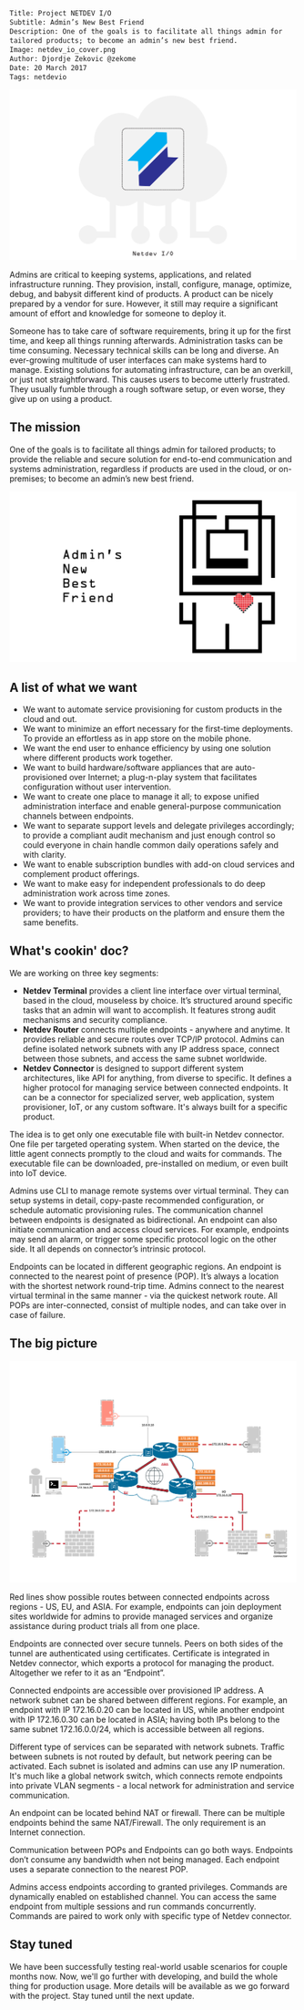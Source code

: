 ```.header
Title: Project NETDEV I/O
Subtitle: Admin’s New Best Friend
Description: One of the goals is to facilitate all things admin for tailored products; to become an admin’s new best friend.
Image: netdev_io_cover.png
Author: Djordje Zekovic @zekome
Date: 20 March 2017
Tags: netdevio
```

![Netdev I/O](netdev_io_cover.png)

Admins are critical to keeping systems, applications, and related infrastructure running. They provision, install, configure, manage, optimize, debug, and babysit different kind of products. A product can be nicely prepared by a vendor for sure. However, it still may require a significant amount of effort and knowledge for someone to deploy it. 

Someone has to take care of software requirements, bring it up for the first time, and keep all things running afterwards. Administration tasks can be time consuming. Necessary technical skills can be long and diverse. An ever-growing multitude of user interfaces can make systems hard to manage. Existing solutions for automating infrastructure, can be an overkill, or just not straightforward. This causes users to become utterly frustrated. They usually fumble through a rough software setup, or even worse, they give up on using a product. 

## The mission
One of the goals is to facilitate all things admin for tailored products; to provide the reliable and secure solution for end-to-end communication and systems administration, regardless if products are used in the cloud, or on-premises; to become an admin’s new best friend.

![Admin’s New Best Friend](admins_new_best_friend.png)

## A list of what we want

- We want to automate service provisioning for custom products in the cloud and out.
- We want to minimize an effort necessary for the first-time deployments. To provide an effortless as in app store on the mobile phone. 
- We want the end user to enhance efficiency by using one solution where different products work together.
- We want to build hardware/software appliances that are auto-provisioned over Internet; a plug-n-play system that facilitates configuration without user intervention.
- We want to create one place to manage it all; to expose unified administration interface and enable general-purpose communication channels between endpoints.
- We want to separate support levels and delegate privileges accordingly; to provide a compliant audit mechanism and just enough control so could everyone in chain handle common daily operations safely and with clarity.
- We want to enable subscription bundles with add-on cloud services and complement product offerings.
- We want to make easy for independent professionals to do deep administration work across time zones.
- We want to provide integration services to other vendors and service providers; to have their products on the platform and ensure them the same benefits.

## What's cookin' doc?

We are working on three key segments:

- **Netdev Terminal** provides a client line interface over virtual terminal, based in the cloud, mouseless by choice. It’s structured around specific tasks that an admin will want to accomplish. It features strong audit mechanisms and security compliance.
- **Netdev Router** connects multiple endpoints - anywhere and anytime. It provides reliable and secure routes over TCP/IP protocol. Admins can define isolated network subnets with any IP address space, connect between those subnets, and access the same subnet worldwide.
- **Netdev Connector** is designed to support different system architectures, like API for anything, from diverse to specific. It defines a higher protocol for managing service between connected endpoints. It can be a connector for specialized server, web application, system provisioner, IoT, or any custom software. It's always built for a specific product.

The idea is to get only one executable file with built-in Netdev connector. One file per targeted operating system. When started on the device, the little agent connects promptly to the cloud and waits for commands. The executable file can be downloaded, pre-installed on medium, or even built into IoT device.

Admins use CLI to manage remote systems over virtual terminal. They can setup systems in detail, copy-paste recommended configuration, or schedule automatic provisioning rules. The communication channel between endpoints is designated as bidirectional. An endpoint can also initiate communication and access cloud services. For example, endpoints may send an alarm, or trigger some specific protocol logic on the other side. It all depends on connector’s intrinsic protocol.

Endpoints can be located in different geographic regions. An endpoint is connected to the nearest point of presence (POP). It’s always a location with the shortest network round-trip time. Admins connect to the nearest virtual terminal in the same manner - via the quickest network route. All POPs are inter-connected, consist of multiple nodes, and can take over in case of failure.

## The big picture
![The big picture](netdev_io_big_picture.png)

Red lines show possible routes between connected endpoints across regions - US, EU, and ASIA. For example, endpoints can join deployment sites worldwide for admins to provide managed services and organize assistance during product trials all from one place.

Endpoints are connected over secure tunnels. Peers on both sides of the tunnel are authenticated using certificates. Certificate is integrated in Netdev connector, which exports a protocol for managing the product. Altogether we refer to it as an “Endpoint”.

Connected endpoints are accessible over provisioned IP address. A network subnet can be shared between different regions. For example, an endpoint with IP 172.16.0.20 can be located in US, while another endpoint with IP 172.16.0.30 can be located in ASIA; having both IPs belong to the same subnet 172.16.0.0/24, which is accessible between all regions. 

Different type of services can be separated with network subnets. Traffic between subnets is not routed by default, but network peering can be activated. Each subnet is isolated and admins can use any IP numeration. It's much like a global network switch, which connects remote endpoints into private VLAN segments - a local network for administration and service communication.

An endpoint can be located behind NAT or firewall. There can be multiple endpoints behind the same NAT/Firewall. The only requirement is an Internet connection.

Communication between POPs and Endpoints can go both ways.  Endpoints don’t consume any bandwidth when not being managed. Each endpoint uses a separate connection to the nearest POP. 

Admins access endpoints according to granted privileges. Commands are dynamically enabled on established channel. You can access the same endpoint from multiple sessions and run commands concurrently. Commands are paired to work only with specific type of Netdev connector.

## Stay tuned

We have been successfully testing real-world usable scenarios for couple months now. Now, we'll go further with developing, and build the whole thing for production usage. More details will be available as we go forward with the project. Stay tuned until the next update.
